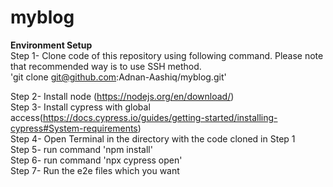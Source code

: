 # myblog


**Environment Setup** <br/>
Step 1- Clone code of this repository using following command. Please note that recommended way is to use SSH method. <br/>
'git clone git@github.com:Adnan-Aashiq/myblog.git' <br/>

Step 2- Install node (https://nodejs.org/en/download/) <br/>
Step 3- Install cypress with global access(https://docs.cypress.io/guides/getting-started/installing-cypress#System-requirements) <br/>
Step 4- Open Terminal in the directory with the code cloned in Step 1 <br/>
Step 5- run command 'npm install' <br/>
Step 6- run command 'npx cypress open' <br/>
Step 7- Run the e2e files which you want <br/>
